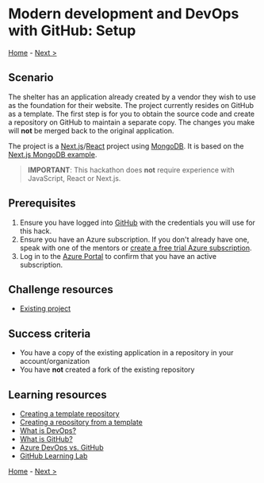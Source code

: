 # Modern development and DevOps with GitHub: Setup

[Home](../readme.md) - [Next >](challenge01.md)

## Scenario

The shelter has an application already created by a vendor they wish to use as the foundation for their website. The project currently resides on GitHub as a template. The first step is for you to obtain the source code and create a repository on GitHub to maintain a separate copy. The changes you make will **not** be merged back to the original application.

The project is a [Next.js](https://nextjs.org/)/[React](https://reactjs.org/) project using [MongoDB](https://www.mongodb.com/). It is based on the [Next.js MongoDB example](https://github.com/vercel/next.js/tree/canary/examples/with-mongodb).

> **IMPORTANT**: This hackathon does **not** require experience with JavaScript, React or Next.js.

## Prerequisites

1. Ensure you have logged into [GitHub](https://github.com) with the credentials you will use for this hack.
1. Ensure you have an Azure subscription. If you don't already have one, speak with one of the mentors or [create a free trial Azure subscription](https://azure.microsoft.com/free/).
1. Log in to the [Azure Portal](http://portal.azure.com) to confirm that you have an active subscription.

## Challenge resources

- [Existing project](https://github.com/github/pets-workshop)

## Success criteria

- You have a copy of the existing application in a repository in your account/organization
- You have **not** created a fork of the existing repository

## Learning resources

- [Creating a template repository](https://docs.github.com/repositories/creating-and-managing-repositories/creating-a-template-repository)
- [Creating a repository from a template](https://docs.github.com/repositories/creating-and-managing-repositories/creating-a-repository-from-a-template)
- [What is DevOps?](https://docs.microsoft.com/azure/devops/learn/what-is-devops)
- [What is GitHub?](https://guides.github.com/activities/hello-world/)
- [Azure DevOps vs. GitHub](https://acloudguru.com/blog/engineering/azure-devops-vs-github-comparing-microsofts-devops-twins)
- [GitHub Learning Lab](https://lab.github.com/)

[Home](../readme.md) - [Next >](challenge01.md)
